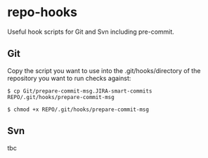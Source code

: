 # repo-hooks

Useful hook scripts for Git and Svn including pre-commit.

## Git

Copy the script you want to use into the .git/hooks/directory
of the repository you want to run checks against:

`$ cp Git/prepare-commit-msg.JIRA-smart-commits REPO/.git/hooks/prepare-commit-msg`

`$ chmod +x REPO/.git/hooks/prepare-commit-msg`


## Svn

tbc
